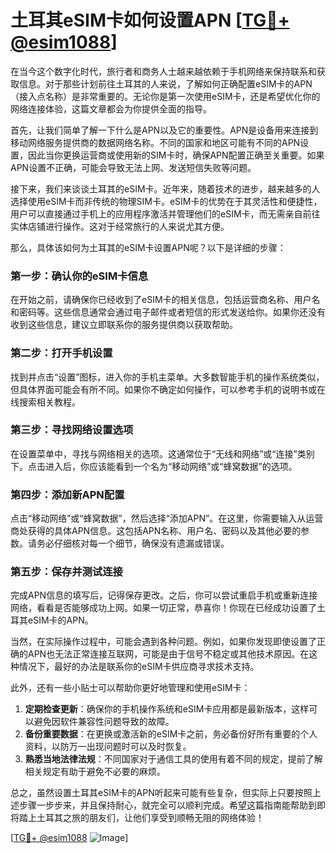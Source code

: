 # 土耳其eSIM卡如何设置APN [[TG💪+ @esim1088](https://t.me/s/esim1088)]

在当今这个数字化时代，旅行者和商务人士越来越依赖于手机网络来保持联系和获取信息。对于那些计划前往土耳其的人来说，了解如何正确配置eSIM卡的APN（接入点名称）是非常重要的。无论你是第一次使用eSIM卡，还是希望优化你的网络连接体验，这篇文章都会为你提供全面的指导。

首先，让我们简单了解一下什么是APN以及它的重要性。APN是设备用来连接到移动网络服务提供商的数据网络名称。不同的国家和地区可能有不同的APN设置，因此当你更换运营商或使用新的SIM卡时，确保APN配置正确至关重要。如果APN设置不正确，可能会导致无法上网、发送短信失败等问题。

接下来，我们来谈谈土耳其的eSIM卡。近年来，随着技术的进步，越来越多的人选择使用eSIM卡而非传统的物理SIM卡。eSIM卡的优势在于其灵活性和便捷性，用户可以直接通过手机上的应用程序激活并管理他们的eSIM卡，而无需亲自前往实体店铺进行操作。这对于经常旅行的人来说尤其方便。

那么，具体该如何为土耳其的eSIM卡设置APN呢？以下是详细的步骤：

### 第一步：确认你的eSIM卡信息
在开始之前，请确保你已经收到了eSIM卡的相关信息，包括运营商名称、用户名和密码等。这些信息通常会通过电子邮件或者短信的形式发送给你。如果你还没有收到这些信息，建议立即联系你的服务提供商以获取帮助。

### 第二步：打开手机设置
找到并点击“设置”图标，进入你的手机主菜单。大多数智能手机的操作系统类似，但具体界面可能会有所不同。如果你不确定如何操作，可以参考手机的说明书或在线搜索相关教程。

### 第三步：寻找网络设置选项
在设置菜单中，寻找与网络相关的选项。这通常位于“无线和网络”或“连接”类别下。点击进入后，你应该能看到一个名为“移动网络”或“蜂窝数据”的选项。

### 第四步：添加新APN配置
点击“移动网络”或“蜂窝数据”，然后选择“添加APN”。在这里，你需要输入从运营商处获得的具体APN信息。这包括APN名称、用户名、密码以及其他必要的参数。请务必仔细核对每一个细节，确保没有遗漏或错误。

### 第五步：保存并测试连接
完成APN信息的填写后，记得保存更改。之后，你可以尝试重启手机或重新连接网络，看看是否能够成功上网。如果一切正常，恭喜你！你现在已经成功设置了土耳其eSIM卡的APN。

当然，在实际操作过程中，可能会遇到各种问题。例如，如果你发现即使设置了正确的APN也无法正常连接互联网，可能是由于信号不稳定或其他技术原因。在这种情况下，最好的办法是联系你的eSIM卡供应商寻求技术支持。

此外，还有一些小贴士可以帮助你更好地管理和使用eSIM卡：

1. **定期检查更新**：确保你的手机操作系统和eSIM卡应用都是最新版本，这样可以避免因软件兼容性问题导致的故障。
2. **备份重要数据**：在更换或激活新的eSIM卡之前，务必备份好所有重要的个人资料，以防万一出现问题时可以及时恢复。
3. **熟悉当地法律法规**：不同国家对于通信工具的使用有着不同的规定，提前了解相关规定有助于避免不必要的麻烦。

总之，虽然设置土耳其eSIM卡的APN听起来可能有些复杂，但实际上只要按照上述步骤一步步来，并且保持耐心，就完全可以顺利完成。希望这篇指南能帮助到即将踏上土耳其之旅的朋友们，让他们享受到顺畅无阻的网络体验！

[[TG💪+ @esim1088](https://t.me/s/esim1088) ![Image](https://i.postimg.cc/4NQfJmqS/Snipaste-2025-05-13-00-14-12.png)]